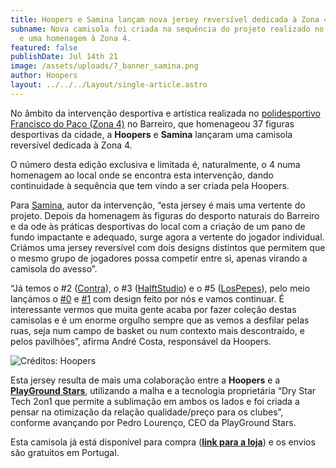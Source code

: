 ```yaml
---
title: Hoopers e Samina lançam nova jersey reversível dedicada à Zona 4
subname: Nova camisola foi criada na sequência do projeto realizado no Barreiro
  e uma homenagem à Zona 4.
featured: false
publishDate: Jul 14th 21
image: /assets/uploads/7_banner_samina.png
author: Hoopers
layout: ../../../Layout/single-article.astro
---
```

No âmbito da intervenção desportiva e artística realizada no [polidesportivo Francisco do Paço (Zona 4)](https://www.hoopers.club/noticias/municpio-do-barreiro-celebra-500-anos-com-homenagem-aos-herois-desportivos) no Barreiro, que homenageou 37 figuras desportivas da cidade, a **Hoopers** e **Samina** lançaram uma camisola reversível dedicada à Zona 4.

O número desta edição exclusiva e limitada é, naturalmente, o 4 numa homenagem ao local onde se encontra esta intervenção, dando continuidade à sequência que tem vindo a ser criada pela Hoopers.

Para [Samina](https://www.instagram.com/j_samina/), autor da intervenção, “esta jersey é mais uma vertente do projeto. Depois da homenagem às figuras do desporto naturais do Barreiro e da ode às práticas desportivas do local com a criação de um pano de fundo impactante e adequado, surge agora a vertente do jogador individual. Criámos uma jersey reversível com dois designs distintos que permitem que o mesmo grupo de jogadores possa competir entre si, apenas virando a camisola do avesso”.

“Já temos o #2 ([Contra](https://www.instagram.com/p/CEJwq3IBM8S/)), o #3 ([HalftStudio](https://www.instagram.com/p/CIZILpqhKH4/)) e o #5 ([LosPepes](https://www.instagram.com/p/CPn240WhqMB/)), pelo meio lançámos o [\#0](https://www.instagram.com/p/CIgvsg6ByYu/) e [\#1](https://www.instagram.com/p/CQOKhQAIxa4/) com design feito por nós e vamos continuar. É interessante vermos que muita gente acaba por fazer coleção destas camisolas e é um enorme orgulho sempre que as vemos a desfilar pelas ruas, seja num campo de basket ou num contexto mais descontraído, e pelos pavilhões”, afirma André Costa, responsável da Hoopers.

![](https://images.squarespace-cdn.com/content/v1/5f217fac8e24187c674282cd/1626280014845-CPDIE3X6TDRYW2IITC5E/Samina+-+Jersey+11.jpg?format=2500w "Créditos: Hoopers")

Esta jersey resulta de mais uma colaboração entre a **Hoopers** e a **[PlayGround Stars](https://www.instagram.com/playgroundstars/)**, utilizando a malha e a tecnologia proprietária “Dry Star Tech 2on1 que permite a sublimação em ambos os lados e foi criada a pensar na otimização da relação qualidade/preço para os clubes”, conforme avançando por Pedro Lourenço, CEO da PlayGround Stars.

Esta camisola já está disponível para compra (**[link para a loja](https://hoopers.store/collections/jerseys/products/jersey-samina-x-hoopers)**) e os envios são gratuitos em Portugal.